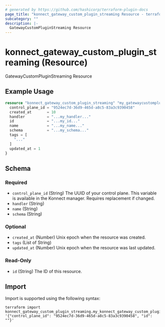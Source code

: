 ```yaml
---
# generated by https://github.com/hashicorp/terraform-plugin-docs
page_title: "konnect_gateway_custom_plugin_streaming Resource - terraform-provider-konnect"
subcategory: ""
description: |-
  GatewayCustomPluginStreaming Resource
---
```


# konnect_gateway_custom_plugin_streaming (Resource)

GatewayCustomPluginStreaming Resource

## Example Usage

```terraform
resource "konnect_gateway_custom_plugin_streaming" "my_gatewaycustompluginstreaming" {
  control_plane_id = "9524ec7d-36d9-465d-a8c5-83a3c9390458"
  created_at       = 10
  handler          = "...my_handler..."
  id               = "...my_id..."
  name             = "...my_name..."
  schema           = "...my_schema..."
  tags = [
    "..."
  ]
  updated_at = 1
}
```

<!-- schema generated by tfplugindocs -->
## Schema

### Required

- `control_plane_id` (String) The UUID of your control plane. This variable is available in the Konnect manager. Requires replacement if changed.
- `handler` (String)
- `name` (String)
- `schema` (String)

### Optional

- `created_at` (Number) Unix epoch when the resource was created.
- `tags` (List of String)
- `updated_at` (Number) Unix epoch when the resource was last updated.

### Read-Only

- `id` (String) The ID of this resource.

## Import

Import is supported using the following syntax:

```shell
terraform import konnect_gateway_custom_plugin_streaming.my_konnect_gateway_custom_plugin_streaming '{"control_plane_id": "9524ec7d-36d9-465d-a8c5-83a3c9390458", "id": ""}'
```
